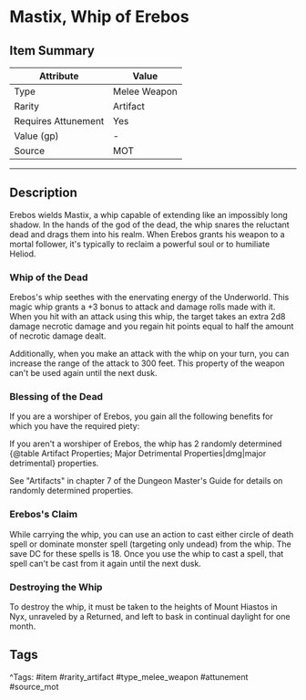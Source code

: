 # Mastix, Whip of Erebos

## Item Summary

| Attribute            | Value                        |
|----------------------|------------------------------|
| Type                 | Melee Weapon |
| Rarity               | Artifact             |
| Requires Attunement  | Yes                |
| Value (gp)           | -    |
| Source               | MOT |

---

## Description

Erebos wields Mastix, a whip capable of extending like an impossibly long shadow. In the hands of the god of the dead, the whip snares the reluctant dead and drags them into his realm. When Erebos grants his weapon to a mortal follower, it's typically to reclaim a powerful soul or to humiliate Heliod.

### Whip of the Dead

Erebos's whip seethes with the enervating energy of the Underworld. This magic whip grants a +3 bonus to attack and damage rolls made with it. When you hit with an attack using this whip, the target takes an extra 2d8 damage necrotic damage and you regain hit points equal to half the amount of necrotic damage dealt.

Additionally, when you make an attack with the whip on your turn, you can increase the range of the attack to 300 feet. This property of the weapon can't be used again until the next dusk.

### Blessing of the Dead

If you are a worshiper of Erebos, you gain all the following benefits for which you have the required piety:

If you aren't a worshiper of Erebos, the whip has 2 randomly determined {@table Artifact Properties; Major Detrimental Properties|dmg|major detrimental} properties.

See "Artifacts" in chapter 7 of the Dungeon Master's Guide for details on randomly determined properties.

### Erebos's Claim

While carrying the whip, you can use an action to cast either circle of death spell or dominate monster spell (targeting only undead) from the whip. The save DC for these spells is 18. Once you use the whip to cast a spell, that spell can't be cast from it again until the next dusk.

### Destroying the Whip

To destroy the whip, it must be taken to the heights of Mount Hiastos in Nyx, unraveled by a Returned, and left to bask in continual daylight for one month.

## Tags

^Tags: #item #rarity_artifact #type_melee_weapon #attunement #source_mot